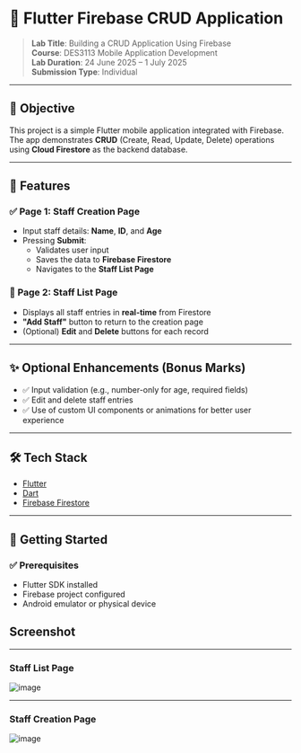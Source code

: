 # 📱 Flutter Firebase CRUD Application

> **Lab Title**: Building a CRUD Application Using Firebase  
> **Course**: DES3113 Mobile Application Development  
> **Lab Duration**: 24 June 2025 – 1 July 2025  
> **Submission Type**: Individual  

---

## 🎯 Objective

This project is a simple Flutter mobile application integrated with Firebase.  
The app demonstrates **CRUD** (Create, Read, Update, Delete) operations using **Cloud Firestore** as the backend database.

---

## 📌 Features

### ✅ Page 1: Staff Creation Page
- Input staff details: **Name**, **ID**, and **Age**
- Pressing **Submit**:
  - Validates user input
  - Saves the data to **Firebase Firestore**
  - Navigates to the **Staff List Page**

### 📄 Page 2: Staff List Page
- Displays all staff entries in **real-time** from Firestore
- **"Add Staff"** button to return to the creation page
- (Optional) **Edit** and **Delete** buttons for each record

---

## ✨ Optional Enhancements (Bonus Marks)
- ✅ Input validation (e.g., number-only for age, required fields)
- ✅ Edit and delete staff entries
- ✅ Use of custom UI components or animations for better user experience

---

## 🛠 Tech Stack

- [Flutter](https://flutter.dev/)
- [Dart](https://dart.dev/)
- [Firebase Firestore](https://firebase.google.com/docs/firestore)

---

## 🔧 Getting Started

### ✅ Prerequisites
- Flutter SDK installed
- Firebase project configured
- Android emulator or physical device

## Screenshot 
---
### Staff List Page

  ![image](https://github.com/user-attachments/assets/378f8f54-7279-4f55-a0e7-b73ea487657b)
  
---
### Staff Creation Page

  ![image](https://github.com/user-attachments/assets/7a8dfa9a-278a-4338-a9d1-c5e1fb365896)


